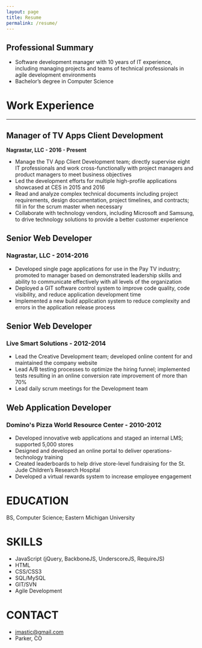 ```yaml
---
layout: page
title: Resume
permalink: /resume/
---
```


## Professional Summary  
*	Software development manager with 10 years of IT experience, including managing projects and teams of technical professionals in agile development environments
*	Bachelor’s degree in Computer Science

# Work Experience
-----------------

## Manager of TV Apps Client Development  
**Nagrastar, LLC - 2016 - Present**

* Manage the TV App Client Development team; directly supervise eight IT professionals and work cross-functionally with project managers and product managers to meet business objectives
*	Led the development efforts for multiple high-profile applications showcased at CES in 2015 and 2016
*	Read and analyze complex technical documents including project requirements, design documentation, project timelines, and contracts; fill in for the scrum master when necessary
*	Collaborate with technology vendors, including Microsoft and Samsung, to drive technology solutions to provide a better customer experience

## Senior Web Developer  

### Nagrastar, LLC - 2014-2016  
*	Developed single page applications for use in the Pay TV industry; promoted to manager based on demonstrated leadership skills and ability to communicate effectively with all levels of the organization
*	Deployed a GIT software control system to improve code quality, code visibility, and reduce application development time
*	Implemented a new build application system to reduce complexity and errors in the application release process

## Senior Web Developer  
### Live Smart Solutions - 2012-2014  
*	Lead the Creative Development team; developed online content for and maintained the company website
*	Lead A/B testing processes to optimize the hiring funnel; implemented tests resulting in an online conversion rate improvement of more than 70%
*	Lead daily scrum meetings for the Development team

## Web Application Developer  

### Domino's Pizza World Resource Center - 2010-2012  
*	Developed innovative web applications and staged an internal LMS; supported 5,000 stores
*	Designed and developed an online portal to deliver operations-technology training
*	Created leaderboards to help drive store-level fundraising for the St. Jude Children’s Research Hospital
*	Developed a virtual rewards system to increase employee engagement

# EDUCATION  
BS, Computer Science; Eastern Michigan University

# SKILLS  
* JavaScript (jQuery, BackboneJS, UnderscoreJS, RequireJS)
* HTML
* CSS/CSS3
* SQL/MySQL
* GIT/SVN
* Agile Development

# CONTACT  
* [jmastic@gmail.com](mailto:jmastic@gmail.com)
* Parker, CO

